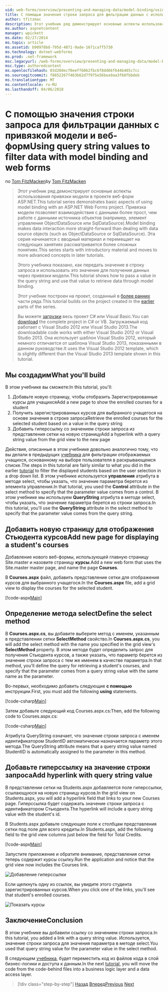 ```yaml
---
uid: web-forms/overview/presenting-and-managing-data/model-binding/using-query-string-values-to-retrieve-data
title: С помощью значения строки запроса для фильтрации данных с использованием привязки модели и веб-формы | Документы Microsoft
author: tfitzmac
description: Этот учебник ряд демонстрирует основные аспекты использования привязки модели в проекте веб-форм ASP.NET. Привязка модели позволяет взаимодействия с данными дополнительные прямые-...
ms.author: aspnetcontent
manager: wpickett
ms.date: 02/27/2014
ms.topic: article
ms.assetid: b90978bd-795d-4871-9ade-1671caff5730
ms.technology: dotnet-webforms
ms.prod: .net-framework
msc.legacyurl: /web-forms/overview/presenting-and-managing-data/model-binding/using-query-string-values-to-retrieve-data
msc.type: authoredcontent
ms.openlocfilehash: 03d20decf0eeff6062fbc6f8dd66f644b405c7cc
ms.sourcegitcommit: f8852267f463b62d7f975e56bea9aa3f68fbbdeb
ms.translationtype: MT
ms.contentlocale: ru-RU
ms.lasthandoff: 04/06/2018
---
```

<a name="using-query-string-values-to-filter-data-with-model-binding-and-web-forms"></a><span data-ttu-id="4bb68-104">С помощью значения строки запроса для фильтрации данных с привязкой модели и веб-форм</span><span class="sxs-lookup"><span data-stu-id="4bb68-104">Using query string values to filter data with model binding and web forms</span></span>
====================
<span data-ttu-id="4bb68-105">по [Tom FitzMacken](https://github.com/tfitzmac)</span><span class="sxs-lookup"><span data-stu-id="4bb68-105">by [Tom FitzMacken](https://github.com/tfitzmac)</span></span>

> <span data-ttu-id="4bb68-106">Этот учебник ряд демонстрирует основные аспекты использования привязки модели в проекте веб-форм ASP.NET.</span><span class="sxs-lookup"><span data-stu-id="4bb68-106">This tutorial series demonstrates basic aspects of using model binding with an ASP.NET Web Forms project.</span></span> <span data-ttu-id="4bb68-107">Привязка модели позволяет взаимодействия с данными более прост, чем работе с данными источника объектов (например, элемент управления ObjectDataSource или SqlDataSource).</span><span class="sxs-lookup"><span data-stu-id="4bb68-107">Model binding makes data interaction more straight-forward than dealing with data source objects (such as ObjectDataSource or SqlDataSource).</span></span> <span data-ttu-id="4bb68-108">Эта серия начинается с вводный материал и перемещает на следующих занятиях рассматривается более сложных понятиях.</span><span class="sxs-lookup"><span data-stu-id="4bb68-108">This series starts with introductory material and moves to more advanced concepts in later tutorials.</span></span>
> 
> <span data-ttu-id="4bb68-109">Этого учебника показано, как передать значение в строку запроса и использовать это значение для получения данных через привязки модели.</span><span class="sxs-lookup"><span data-stu-id="4bb68-109">This tutorial shows how to pass a value in the query string and use that value to retrieve data through model binding.</span></span>
> 
> <span data-ttu-id="4bb68-110">Этот учебник построен на проект, созданный в [более ранних](retrieving-data.md) части ряда.</span><span class="sxs-lookup"><span data-stu-id="4bb68-110">This tutorial builds on the project created in the [earlier](retrieving-data.md) parts of the series.</span></span>
> 
> <span data-ttu-id="4bb68-111">Вы можете [загрузки](https://go.microsoft.com/fwlink/?LinkId=286116) весь проект C# или Visual Basic.</span><span class="sxs-lookup"><span data-stu-id="4bb68-111">You can [download](https://go.microsoft.com/fwlink/?LinkId=286116) the complete project in C# or VB.</span></span> <span data-ttu-id="4bb68-112">Загружаемый код работает с Visual Studio 2012 или Visual Studio 2013.</span><span class="sxs-lookup"><span data-stu-id="4bb68-112">The downloadable code works with either Visual Studio 2012 or Visual Studio 2013.</span></span> <span data-ttu-id="4bb68-113">Она использует шаблон Visual Studio 2012, который немного отличается от шаблона Visual Studio 2013, показанными в данном руководстве.</span><span class="sxs-lookup"><span data-stu-id="4bb68-113">It uses the Visual Studio 2012 template, which is slightly different than the Visual Studio 2013 template shown in this tutorial.</span></span>


## <a name="what-youll-build"></a><span data-ttu-id="4bb68-114">Мы создадим</span><span class="sxs-lookup"><span data-stu-id="4bb68-114">What you'll build</span></span>

<span data-ttu-id="4bb68-115">В этом учебнике вы сможете:</span><span class="sxs-lookup"><span data-stu-id="4bb68-115">In this tutorial, you'll:</span></span>

1. <span data-ttu-id="4bb68-116">Добавьте новую страницу, чтобы отобразить Зарегистрированные курсы для учащихся</span><span class="sxs-lookup"><span data-stu-id="4bb68-116">Add a new page to show the enrolled courses for a student</span></span>
2. <span data-ttu-id="4bb68-117">Получить зарегистрированных курсов для выбранного учащегося на основе значения в строке запроса</span><span class="sxs-lookup"><span data-stu-id="4bb68-117">Retrieve the enrolled courses for the selected student based on a value in the query string</span></span>
3. <span data-ttu-id="4bb68-118">Добавить гиперссылку со значением строки запроса из представления сетки на новую страницу</span><span class="sxs-lookup"><span data-stu-id="4bb68-118">Add a hyperlink with a query string value from the grid view to the new page</span></span>

<span data-ttu-id="4bb68-119">Действия, описанные в этом учебнике довольно аналогично тому, что вы делали в предыдущих [учебника](sorting-paging-and-filtering-data.md) для фильтрации отображаемых учащихся, основанному на выборе пользователя в раскрывающемся списке.</span><span class="sxs-lookup"><span data-stu-id="4bb68-119">The steps in this tutorial are fairly similar to what you did in the earlier [tutorial](sorting-paging-and-filtering-data.md) to filter the displayed students based on the user selection in a drop down list.</span></span> <span data-ttu-id="4bb68-120">В этом учебнике используется **управления** атрибута в методе select, чтобы указать, что значение параметра берется из элемента управления.</span><span class="sxs-lookup"><span data-stu-id="4bb68-120">In that tutorial, you used the **Control** attribute in the select method to specify that the parameter value comes from a control.</span></span> <span data-ttu-id="4bb68-121">В этом учебнике мы используем **QueryString** атрибута в методе select, чтобы указать, что значение параметра берется из строки запроса.</span><span class="sxs-lookup"><span data-stu-id="4bb68-121">In this tutorial, you'll use the **QueryString** attribute in the select method to specify that the parameter value comes from the query string.</span></span>

## <a name="add-new-page-for-displaying-a-students-courses"></a><span data-ttu-id="4bb68-122">Добавить новую страницу для отображения Стьюдента курсов</span><span class="sxs-lookup"><span data-stu-id="4bb68-122">Add new page for displaying a student's courses</span></span>

<span data-ttu-id="4bb68-123">Добавление нового веб-формы, использующей главную страницу Site.master и назовите страницу **курсы**.</span><span class="sxs-lookup"><span data-stu-id="4bb68-123">Add a new web form that uses the Site.master master page, and name the page **Courses**.</span></span>

<span data-ttu-id="4bb68-124">В **Courses.aspx** файл, добавить представление сетки для отображения курсов для выбранного учащегося.</span><span class="sxs-lookup"><span data-stu-id="4bb68-124">In the **Courses.aspx** file, add a grid view to display the courses for the selected student.</span></span>

[!code-aspx[Main](using-query-string-values-to-retrieve-data/samples/sample1.aspx)]

## <a name="define-the-select-method"></a><span data-ttu-id="4bb68-125">Определение метода select</span><span class="sxs-lookup"><span data-stu-id="4bb68-125">Define the select method</span></span>

<span data-ttu-id="4bb68-126">В **Courses.aspx.cs**, вы добавите выберите метод с именем, указанным в представлении сетки **SelectMethod** свойство.</span><span class="sxs-lookup"><span data-stu-id="4bb68-126">In **Courses.aspx.cs**, you will add the select method with the name you specified in the grid view's **SelectMethod** property.</span></span> <span data-ttu-id="4bb68-127">В этом методе будет определить запрос для получения Стьюдента курсов, а также указать, что параметр берется из значение строки запроса с тем же именем в качестве параметра.</span><span class="sxs-lookup"><span data-stu-id="4bb68-127">In that method, you'll define the query for retrieving a student's courses, and specify that the parameter comes from a query string value with the same name as the parameter.</span></span>

<span data-ttu-id="4bb68-128">Во-первых, необходимо добавить следующие **с помощью** инструкции.</span><span class="sxs-lookup"><span data-stu-id="4bb68-128">First, you must add the following **using** statements.</span></span>

[!code-csharp[Main](using-query-string-values-to-retrieve-data/samples/sample2.cs)]

<span data-ttu-id="4bb68-129">Затем добавьте следующий код Courses.aspx.cs:</span><span class="sxs-lookup"><span data-stu-id="4bb68-129">Then, add the following code to Courses.aspx.cs:</span></span>

[!code-csharp[Main](using-query-string-values-to-retrieve-data/samples/sample3.cs)]

<span data-ttu-id="4bb68-130">Атрибута QueryString означает, что значение строки запроса с именем идентификатором StudentID автоматически назначается параметр этого метода.</span><span class="sxs-lookup"><span data-stu-id="4bb68-130">The QueryString attribute means that a query string value named StudentID is automatically assigned to the parameter in this method.</span></span>

## <a name="add-hyperlink-with-query-string-value"></a><span data-ttu-id="4bb68-131">Добавьте гиперссылку на значение строки запроса</span><span class="sxs-lookup"><span data-stu-id="4bb68-131">Add hyperlink with query string value</span></span>

<span data-ttu-id="4bb68-132">В представлении сетки на Students.aspx добавляется поле гиперссылки, ссылающуюся на новую страницу курсов.</span><span class="sxs-lookup"><span data-stu-id="4bb68-132">In the grid view on Students.aspx, you will add a hyperlink field that links to your new Courses page.</span></span> <span data-ttu-id="4bb68-133">Гиперссылка будет содержать значение строки запроса с идентификатором Стьюдента.</span><span class="sxs-lookup"><span data-stu-id="4bb68-133">The hyperlink will include a query string value with the student's id.</span></span>

<span data-ttu-id="4bb68-134">В Students.aspx добавьте следующее поле к столбцам представления сетки под поле для всего кредиты.</span><span class="sxs-lookup"><span data-stu-id="4bb68-134">In Students.aspx, add the following field to the grid view columns just below the field for Total Credits.</span></span>

[!code-aspx[Main](using-query-string-values-to-retrieve-data/samples/sample4.aspx?highlight=7-8)]

<span data-ttu-id="4bb68-135">Запустите приложение и обратите внимание, представления сетки теперь содержит курсы ссылку.</span><span class="sxs-lookup"><span data-stu-id="4bb68-135">Run the application and notice that the grid view now includes the Courses link.</span></span>

![Добавление гиперссылки](using-query-string-values-to-retrieve-data/_static/image1.png)

<span data-ttu-id="4bb68-137">Если щелкнуть одну из ссылок, вы увидите этого студента зарегистрированных курсов.</span><span class="sxs-lookup"><span data-stu-id="4bb68-137">When you click one of the links, you'll see that student's enrolled courses.</span></span>

![Показать курсы](using-query-string-values-to-retrieve-data/_static/image2.png)

## <a name="conclusion"></a><span data-ttu-id="4bb68-139">Заключение</span><span class="sxs-lookup"><span data-stu-id="4bb68-139">Conclusion</span></span>

<span data-ttu-id="4bb68-140">В этом учебнике вы добавили ссылку со значением строки запроса.</span><span class="sxs-lookup"><span data-stu-id="4bb68-140">In this tutorial, you added a link with a query string value.</span></span> <span data-ttu-id="4bb68-141">Используется, значение строки запроса для значения параметра в методе select.</span><span class="sxs-lookup"><span data-stu-id="4bb68-141">You used that query string value for the parameter value in the select method.</span></span>

<span data-ttu-id="4bb68-142">В следующем [учебника](adding-business-logic-layer.md), будет переместить код из файлов кода в слой бизнес-логики и доступа к данным.</span><span class="sxs-lookup"><span data-stu-id="4bb68-142">In the next [tutorial](adding-business-logic-layer.md), you will move the code from the code-behind files into a business logic layer and a data access layer.</span></span>

> [!div class="step-by-step"]
> <span data-ttu-id="4bb68-143">[Назад](integrating-jquery-ui.md)
> [Вперед](adding-business-logic-layer.md)</span><span class="sxs-lookup"><span data-stu-id="4bb68-143">[Previous](integrating-jquery-ui.md)
[Next](adding-business-logic-layer.md)</span></span>
